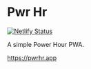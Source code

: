 # Pwr Hr

[![Netlify Status](https://api.netlify.com/api/v1/badges/6c4c8fc4-a719-4cb4-a78e-400fe6a8c7ec/deploy-status)](https://app.netlify.com/sites/pwrhr/deploys)

A simple Power Hour PWA.

https://pwrhr.app
